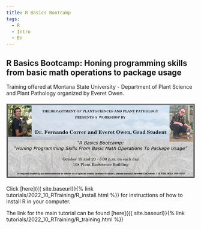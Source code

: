 ```yaml
---
title: R Basics Bootcamp
tags:
  - R
  - Intro
  - En
---
```


## **R Basics Bootcamp: Honing programming skills from basic math operations to package usage**

Training offered at Montana State University - Department of Plant Science and Plant Pathology organized by Everet Owen.

![](./figures/training_2022_10.jpeg)

<!--more-->

Click [here]({{ site.baseurl}}{% link tutorials/2022_10_RTraining/R_install.html %}) for instructions of how to install R in your computer.

The link for the main tutorial can be found [here]({{ site.baseurl}}{% link tutorials/2022_10_RTraining/R_training.html %})